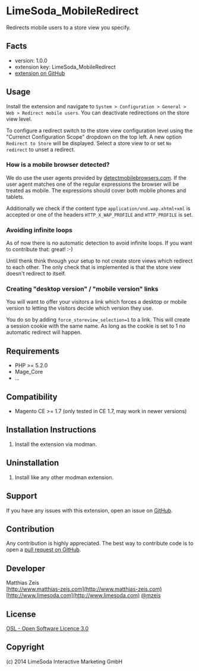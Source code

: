 LimeSoda_MobileRedirect
=======================
Redirects mobile users to a store view you specify.

Facts
-----
- version: 1.0.0
- extension key: LimeSoda_MobileRedirect
- [extension on GitHub](https://github.com/LimeSoda/LimeSoda_MobileRedirect)

Usage
-----------
Install the extension and navigate to `System > Configuration > General > Web > Redirect mobile users`. You can
deactivate redirections on the store view level.

To configure a redirect switch to the store view configuration level using the "Currenct Configuration Scope"
dropdown on the top left. A new option `Redirect to Store` will be displayed. Select a store view to or set
`No redirect` to unset a redirect. 

### How is a mobile browser detected?

We do use the user agents provided by [detectmobilebrowsers.com](http://detectmobilebrowsers.com/).
If the user agent matches one of the regular expressions the browser will be treated as mobile. The expressions
should cover both mobile phones and tablets.

Additionally we check if the content type `application/vnd.wap.xhtml+xml` is accepted or one of the headers
`HTTP_X_WAP_PROFILE` and `HTTP_PROFILE` is set.

### Avoiding infinite loops

As of now there is no automatic detection to avoid infinite loops. If you want to contribute that: great! :-)

Until thenk think through your setup to not create store views which redirect to each other. The only check that
is implemented is that the store view doesn't redirect to itself.

### Creating "desktop version" / "mobile version" links

You will want to offer your visitors a link which forces a desktop or mobile version to letting the visitors decide
which version they use.

You do so by adding `force_storeview_selection=1` to a link. This will create a session cookie with the same name.
As long as the cookie is set to 1 no automatic redirect will happen.

Requirements
------------
- PHP >= 5.2.0
- Mage_Core
- ...

Compatibility
-------------
- Magento CE >= 1.7 (only tested in CE 1.7, may work in newer versions)

Installation Instructions
-------------------------
1. Install the extension via modman.

Uninstallation
--------------
1. Install like any other modman extension.

Support
-------
If you have any issues with this extension, open an issue on
[GitHub](https://github.com/LimeSoda/LimeSoda_MobileRedirect/issues).

Contribution
------------
Any contribution is highly appreciated. The best way to contribute code is to open a
[pull request on GitHub](https://help.github.com/articles/using-pull-requests).

Developer
---------
Matthias Zeis  
[http://www.matthias-zeis.com](http://www.matthias-zeis.com)
[http://www.limesoda.com](http://www.limesoda.com)
[@mzeis](https://twitter.com/mzeis)

License
-------
[OSL - Open Software Licence 3.0](http://opensource.org/licenses/osl-3.0.php)

Copyright
---------
(c) 2014 LimeSoda Interactive Marketing GmbH
